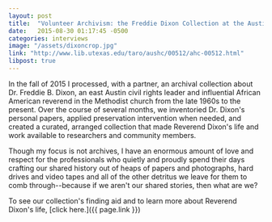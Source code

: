 ```yaml
---
layout: post
title:  "Volunteer Archivism: the Freddie Dixon Collection at the Austin History Center"
date:   2015-08-30 01:17:45 -0500
categories: interviews
image: "/assets/dixoncrop.jpg"
link: "http://www.lib.utexas.edu/taro/aushc/00512/ahc-00512.html"
libpost: true
---
```


In the fall of 2015 I processed, with a partner, an archival collection about Dr. Freddie B. Dixon, an east Austin civil rights leader and influential African American reverend in the Methodist church from the late 1960s to the present. Over the course of several months, we inventoried Dr. Dixon's personal papers, applied preservation intervention when needed, and created a curated, arranged collection that made Reverend Dixon's life and work available to researchers and community members.

Though my focus is not archives, I have an enormous amount of love and respect for the professionals who quietly and proudly spend their days crafting our shared history out of heaps of papers and photographs, hard drives and video tapes and all of the other detritus we leave for them to comb through--because if we aren't our shared stories, then what are we?

To see our collection's finding aid and to learn more about Reverend Dixon's life, [click here.]({{ page.link }})